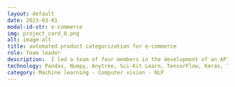 ```yaml
---
layout: default
date: 2023-03-01
modal-id-str: e-commerce
img: project_card_0.png
alt: image-alt
title: automated product categorization for e-commerce
role: Team leader
description:  I led a team of four members in the development of an API-based web-service application backed by a multi-label classification model. Combining two NLP-supervised models and a CNN computer vision model trained on over 40K product samples, our ensemble model accurately predicted the best five business product categories out of 213 with a remarkable 82% top 1 accuracy and 98% top 5 accuracy.<br> Applying Scrum methodology, I led weekly sprint planning and daily task delegation meetings, ensuring a smooth development process and timely completion of all tasks uploaded to a Trello Kanban board. By employing this methodology, my team and I were able to implement a multimodal classification model that exceeded the project's requirements of processing only textual elements of the products, thereby expanding the project's scope. Moreover, we developed custom metrics for evaluating our models' performance in capturing the hierarchical structure of labels. This allowed us to capture more subtle relationships between product categories and improve the accuracy of our model predictions. Finally, we developed a friendly-user interface for our API, allowing for easy integration into e-commerce platforms. 
technology: Pandas, Numpy, Anytree, Sci-Kit Learn, TensorFlow, Keras, TensorBoard, Docker, AWS (S3 and EC2), Flask
category: Machine learning - Computer vision - NLP  
---
```

